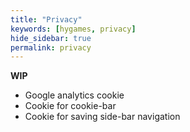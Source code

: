 ```yaml
---
title: "Privacy"
keywords: [hygames, privacy]
hide_sidebar: true
permalink: privacy
---
```

**WIP**

* Google analytics cookie
* Cookie for cookie-bar
* Cookie for saving side-bar navigation
